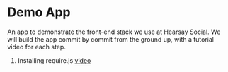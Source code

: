 # Demo App

An app to demonstrate the front-end stack we use at Hearsay Social. We will
build the app commit by commit from the ground up, with a tutorial video for
each step.

1. Installing require.js [video](https://www.youtube.com/watch?v=nfkiVOQZqe8)
